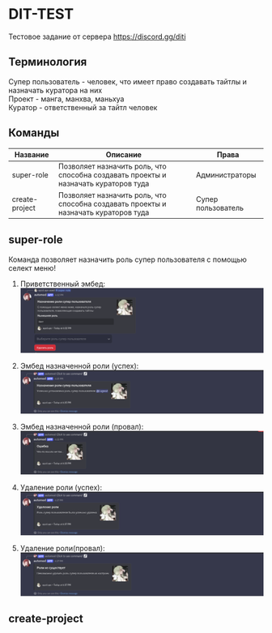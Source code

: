 # DIT-TEST

Тестовое задание от сервера https://discord.gg/diti

## Терминология

Супер пользователь - человек, что имеет право создавать тайтлы и назначать куратора на них <br>
Проект - манга, манхва, маньхуа <br>
Куратор - ответственный за тайтл человек <br>

## Команды

| Название       | Описание                                                                            | Права              |
| -------------- | ----------------------------------------------------------------------------------- | ------------------ |
| super-role     | Позволяет назначить роль, что способна создавать проекты и назначать кураторов туда | Администраторы     |
| create-project | Позволяет назначить роль, что способна создавать проекты и назначать кураторов туда | Супер пользователь |

## super-role

Команда позволяет назначить роль супер пользователя с помощью селект меню!

1. Приветственный эмбед:
   ![super-role-img](screnshots/super-role.png)

2. Эмбед назначенной роли (успех):
   ![super-role-img-assing-success](screnshots/super-role-assign-success.png)

3. Эмбед назначенной роли (провал):
   ![!\[super-role-img-assing-failure\](screnshots/super-role-assing-error.png)](screnshots/super-role-assign-error.png)

4. Удаление роли (успех):
   ![alt text](screnshots/super-role-remove-success.png)

5. Удаление роли(провал):
   ![alt text](screnshots/super-role-remove-failure.png)

## create-project
